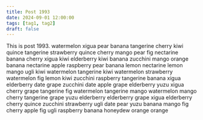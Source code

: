 ```yaml
---
title: Post 1993
date: 2024-09-01 12:00:00
tags: [tag1, tag2]
draft: false
---
```

This is post 1993.
watermelon
xigua
pear
banana
tangerine
cherry
kiwi
quince
tangerine
strawberry
quince
cherry
mango
pear
fig
nectarine
banana
cherry
xigua
kiwi
elderberry
kiwi
banana
zucchini
mango
orange
banana
nectarine
apple
raspberry
pear
banana
lemon
nectarine
lemon
mango
ugli
kiwi
watermelon
tangerine
kiwi
watermelon
strawberry
watermelon
fig
lemon
kiwi
zucchini
raspberry
tangerine
banana
xigua
elderberry
date
grape
zucchini
date
apple
grape
elderberry
yuzu
xigua
cherry
grape
tangerine
fig
watermelon
tangerine
mango
watermelon
mango
cherry
tangerine
grape
yuzu
elderberry
elderberry
grape
xigua
elderberry
cherry
quince
zucchini
strawberry
ugli
date
pear
yuzu
banana
mango
fig
cherry
apple
fig
ugli
raspberry
banana
honeydew
orange
orange
